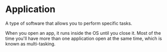 # Application

A type of software that allows you to perform specific tasks.

When you open an app, it runs inside the OS until you close it. Most of the time you'll have more than one application open at the same time, which is known as multi-tasking.
